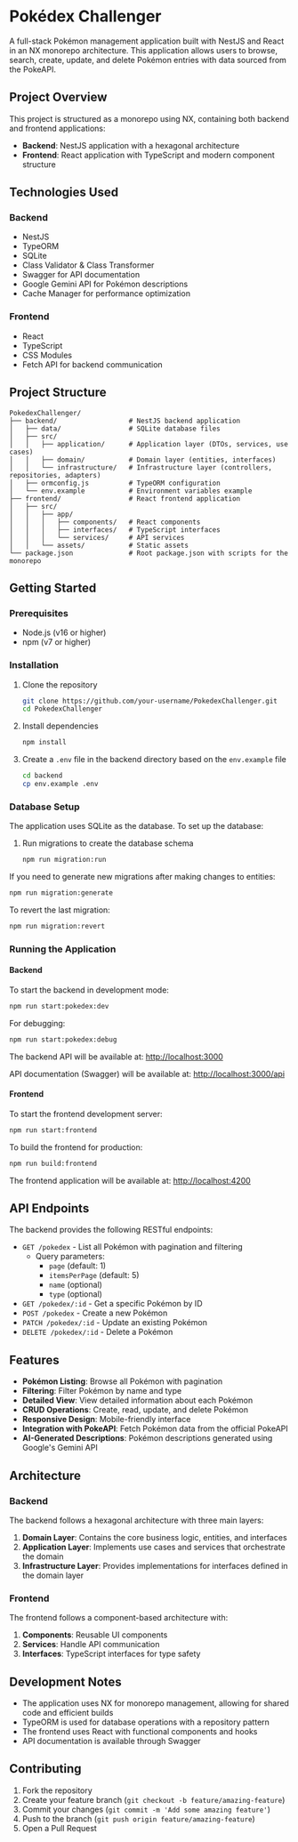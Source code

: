 # Pokédex Challenger

A full-stack Pokémon management application built with NestJS and React in an NX monorepo architecture. This application allows users to browse, search, create, update, and delete Pokémon entries with data sourced from the PokeAPI.

## Project Overview

This project is structured as a monorepo using NX, containing both backend and frontend applications:

- **Backend**: NestJS application with a hexagonal architecture
- **Frontend**: React application with TypeScript and modern component structure

## Technologies Used

### Backend

- NestJS
- TypeORM
- SQLite
- Class Validator & Class Transformer
- Swagger for API documentation
- Google Gemini API for Pokémon descriptions
- Cache Manager for performance optimization

### Frontend

- React
- TypeScript
- CSS Modules
- Fetch API for backend communication

## Project Structure

```
PokedexChallenger/
├── backend/                  # NestJS backend application
│   ├── data/                 # SQLite database files
│   ├── src/
│   │   ├── application/      # Application layer (DTOs, services, use cases)
│   │   ├── domain/           # Domain layer (entities, interfaces)
│   │   └── infrastructure/   # Infrastructure layer (controllers, repositories, adapters)
│   ├── ormconfig.js          # TypeORM configuration
│   └── env.example           # Environment variables example
├── frontend/                 # React frontend application
│   ├── src/
│   │   ├── app/
│   │   │   ├── components/   # React components
│   │   │   ├── interfaces/   # TypeScript interfaces
│   │   │   └── services/     # API services
│   │   └── assets/           # Static assets
└── package.json              # Root package.json with scripts for the monorepo
```

## Getting Started

### Prerequisites

- Node.js (v16 or higher)
- npm (v7 or higher)

### Installation

1. Clone the repository

   ```bash
   git clone https://github.com/your-username/PokedexChallenger.git
   cd PokedexChallenger
   ```

2. Install dependencies

   ```bash
   npm install
   ```

3. Create a `.env` file in the backend directory based on the `env.example` file

   ```bash
   cd backend
   cp env.example .env
   ```

### Database Setup

The application uses SQLite as the database. To set up the database:

1. Run migrations to create the database schema

   ```bash
   npm run migration:run
   ```

If you need to generate new migrations after making changes to entities:

```bash
npm run migration:generate
```

To revert the last migration:

```bash
npm run migration:revert
```

### Running the Application

#### Backend

To start the backend in development mode:

```bash
npm run start:pokedex:dev
```

For debugging:

```bash
npm run start:pokedex:debug
```

The backend API will be available at: <http://localhost:3000>

API documentation (Swagger) will be available at: <http://localhost:3000/api>

#### Frontend

To start the frontend development server:

```bash
npm run start:frontend
```

To build the frontend for production:

```bash
npm run build:frontend
```

The frontend application will be available at: <http://localhost:4200>

## API Endpoints

The backend provides the following RESTful endpoints:

- `GET /pokedex` - List all Pokémon with pagination and filtering
  - Query parameters:
    - `page` (default: 1)
    - `itemsPerPage` (default: 5)
    - `name` (optional)
    - `type` (optional)
- `GET /pokedex/:id` - Get a specific Pokémon by ID
- `POST /pokedex` - Create a new Pokémon
- `PATCH /pokedex/:id` - Update an existing Pokémon
- `DELETE /pokedex/:id` - Delete a Pokémon

## Features

- **Pokémon Listing**: Browse all Pokémon with pagination
- **Filtering**: Filter Pokémon by name and type
- **Detailed View**: View detailed information about each Pokémon
- **CRUD Operations**: Create, read, update, and delete Pokémon
- **Responsive Design**: Mobile-friendly interface
- **Integration with PokeAPI**: Fetch Pokémon data from the official PokeAPI
- **AI-Generated Descriptions**: Pokémon descriptions generated using Google's Gemini API

## Architecture

### Backend

The backend follows a hexagonal architecture with three main layers:

1. **Domain Layer**: Contains the core business logic, entities, and interfaces
2. **Application Layer**: Implements use cases and services that orchestrate the domain
3. **Infrastructure Layer**: Provides implementations for interfaces defined in the domain layer

### Frontend

The frontend follows a component-based architecture with:

1. **Components**: Reusable UI components
2. **Services**: Handle API communication
3. **Interfaces**: TypeScript interfaces for type safety

## Development Notes

- The application uses NX for monorepo management, allowing for shared code and efficient builds
- TypeORM is used for database operations with a repository pattern
- The frontend uses React with functional components and hooks
- API documentation is available through Swagger

## Contributing

1. Fork the repository
2. Create your feature branch (`git checkout -b feature/amazing-feature`)
3. Commit your changes (`git commit -m 'Add some amazing feature'`)
4. Push to the branch (`git push origin feature/amazing-feature`)
5. Open a Pull Request
